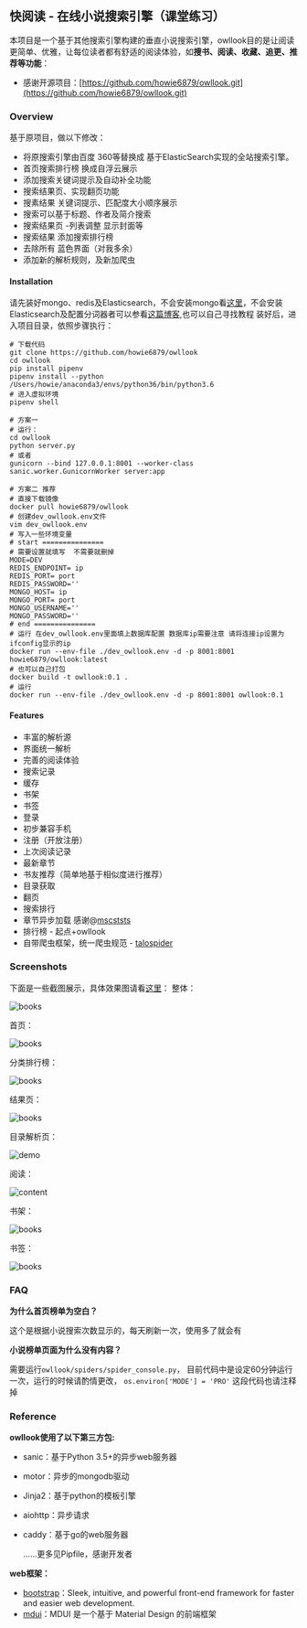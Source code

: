 ## 快阅读 - 在线小说搜索引擎（课堂练习）

本项目是一个基于其他搜索引擎构建的垂直小说搜索引擎，owllook目的是让阅读更简单、优雅，让每位读者都有舒适的阅读体验，如**搜书、阅读、收藏、追更、推荐等功能**：

- 感谢开源项目：[https://github.com/howie6879/owllook.git](https://github.com/howie6879/owllook.git)

### Overview

基于原项目，做以下修改：
- 将原搜索引擎由百度 360等替换成 基于ElasticSearch实现的全站搜索引擎。
- 首页搜索排行榜 换成自浮云展示
- 添加搜索关键词提示及自动补全功能
- 搜索结果页、实现翻页功能
- 搜素结果 关键词提示、匹配度大小顺序展示
- 搜索可以基于标题、作者及简介搜索
- 搜索结果页 -列表调整 显示封面等
- 搜索结果 添加搜索排行榜
- 去除所有 蓝色界面（对我多余）
- 添加新的解析规则，及新加爬虫

#### Installation

请先装好mongo、redis及Elasticsearch，不会安装mongo看[这里](https://www.digitalocean.com/community/tutorials/how-to-install-mongodb-on-centos-7)，不会安装Elasticsearch及配置分词器者可以参看[这篇博客](https://www.cnblogs.com/hanyinglong/p/5409003.html),也可以自己寻找教程
 装好后，进入项目目录，依照步骤执行：

```shell
# 下载代码
git clone https://github.com/howie6879/owllook
cd owllook
pip install pipenv
pipenv install --python /Users/howie/anaconda3/envs/python36/bin/python3.6
# 进入虚拟环境
pipenv shell

# 方案一
# 运行：
cd owllook
python server.py
# 或者
gunicorn --bind 127.0.0.1:8001 --worker-class sanic.worker.GunicornWorker server:app

# 方案二 推荐 
# 直接下载镜像
docker pull howie6879/owllook
# 创建dev_owllook.env文件
vim dev_owllook.env
# 写入一些环境变量
# start ===============
# 需要设置就填写  不需要就删掉
MODE=DEV
REDIS_ENDPOINT= ip
REDIS_PORT= port
REDIS_PASSWORD=''
MONGO_HOST= ip
MONGO_PORT= port
MONGO_USERNAME=''
MONGO_PASSWORD=''
# end ===============
# 运行 在dev_owllook.env里面填上数据库配置 数据库ip需要注意 请将连接ip设置为ifconfig显示的ip
docker run --env-file ./dev_owllook.env -d -p 8001:8001 howie6879/owllook:latest
# 也可以自己打包
docker build -t owllook:0.1 .
# 运行
docker run --env-file ./dev_owllook.env -d -p 8001:8001 owllook:0.1
```

#### Features

- 丰富的解析源
- 界面统一解析
- 完善的阅读体验
- 搜索记录
- 缓存
- 书架
- 书签
- 登录
- 初步兼容手机
- 注册（开放注册）
- 上次阅读记录
- 最新章节
- 书友推荐（简单地基于相似度进行推荐）
- 目录获取
- 翻页
- 搜索排行
- 章节异步加载 感谢@[mscststs](https://github.com/mscststs)
- 排行榜 - 起点+owllook
- 自带爬虫框架，统一爬虫规范 - [talospider](https://github.com/howie6879/talospider)



### Screenshots

下面是一些截图展示，具体效果图请看[这里](http://oe7yjec8x.bkt.clouddn.com/howie/2017-03-08-owllook.gif)：
整体：

![books](./docs/imgs/structure.png)


首页：

![books](./docs/imgs/index.png)

分类排行榜：

![books](./docs/imgs/catalog.png)


结果页：

![books](./docs/imgs/result.png)



目录解析页：

![demo](./docs/imgs/detail-catalog.png)



阅读：

![content](./docs/imgs/detail.png)


书架：

![books](./docs/imgs/bookshelf.png)


书签：

![books](./docs/imgs/bookshelf.png)

### FAQ

**为什么首页榜单为空白？**

这个是根据小说搜索次数显示的，每天刷新一次，使用多了就会有

**小说榜单页面为什么没有内容？**

需要运行`owllook/spiders/spider_console.py`，
目前代码中是设定60分钟运行一次，运行的时候请酌情更改，
`os.environ['MODE'] = 'PRO'` 这段代码也请注释掉

### Reference

**owllook使用了以下第三方包:**

- sanic：基于Python 3.5+的异步web服务器

- motor：异步的mongodb驱动

- ​Jinja2：基于python的模板引擎

- aiohttp：异步请求

- caddy：基于go的web服务器

  …...更多见Pipfile，感谢开发者

**web框架：**

- [bootstrap](https://github.com/twbs/bootstrap)：Sleek, intuitive, and powerful front-end framework for faster and easier web development. 
- [mdui](https://github.com/zdhxiong/mdui )：MDUI 是一个基于 Material Design 的前端框架

